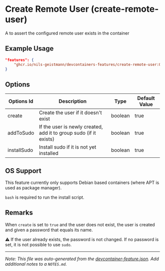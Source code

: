 
# Create Remote User (create-remote-user)

A to assert the configured remote user exists in the container

## Example Usage

```json
"features": {
    "ghcr.io/nils-geistmann/devcontainers-features/create-remote-user:0": {}
}
```

## Options

| Options Id | Description | Type | Default Value |
|-----|-----|-----|-----|
| create | Create the user if it doesn't exist | boolean | true |
| addToSudo | If the user is newly created, add it to group sudo (if it exists) | boolean | true |
| installSudo | Install sudo if it is not yet installed | boolean | true |

## OS Support

This feature currently only supports Debian based containers (where APT is used as package manager).

`bash` is required to run the install script.

## Remarks

When `create` is set to `true` and the user does not exist, the user is created and given a password that equals its name.

:warning:
If the user already exists, the password is not changed.
If no password is set, it is not possible to use `sudo`.


---

_Note: This file was auto-generated from the [devcontainer-feature.json](https://github.com/nils-geistmann/devcontainers-features/blob/main/src/create-remote-user/devcontainer-feature.json).  Add additional notes to a `NOTES.md`._
